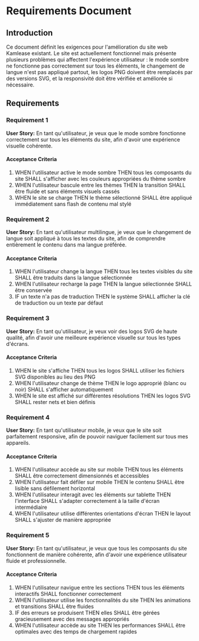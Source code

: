 # Requirements Document

## Introduction

Ce document définit les exigences pour l'amélioration du site web Kamlease existant. Le site est actuellement fonctionnel mais présente plusieurs problèmes qui affectent l'expérience utilisateur : le mode sombre ne fonctionne pas correctement sur tous les éléments, le changement de langue n'est pas appliqué partout, les logos PNG doivent être remplacés par des versions SVG, et la responsivité doit être vérifiée et améliorée si nécessaire.

## Requirements

### Requirement 1

**User Story:** En tant qu'utilisateur, je veux que le mode sombre fonctionne correctement sur tous les éléments du site, afin d'avoir une expérience visuelle cohérente.

#### Acceptance Criteria

1. WHEN l'utilisateur active le mode sombre THEN tous les composants du site SHALL s'afficher avec les couleurs appropriées du thème sombre
2. WHEN l'utilisateur bascule entre les thèmes THEN la transition SHALL être fluide et sans éléments visuels cassés
3. WHEN le site se charge THEN le thème sélectionné SHALL être appliqué immédiatement sans flash de contenu mal stylé

### Requirement 2

**User Story:** En tant qu'utilisateur multilingue, je veux que le changement de langue soit appliqué à tous les textes du site, afin de comprendre entièrement le contenu dans ma langue préférée.

#### Acceptance Criteria

1. WHEN l'utilisateur change la langue THEN tous les textes visibles du site SHALL être traduits dans la langue sélectionnée
2. WHEN l'utilisateur recharge la page THEN la langue sélectionnée SHALL être conservée
3. IF un texte n'a pas de traduction THEN le système SHALL afficher la clé de traduction ou un texte par défaut

### Requirement 3

**User Story:** En tant qu'utilisateur, je veux voir des logos SVG de haute qualité, afin d'avoir une meilleure expérience visuelle sur tous les types d'écrans.

#### Acceptance Criteria

1. WHEN le site s'affiche THEN tous les logos SHALL utiliser les fichiers SVG disponibles au lieu des PNG
2. WHEN l'utilisateur change de thème THEN le logo approprié (blanc ou noir) SHALL s'afficher automatiquement
3. WHEN le site est affiché sur différentes résolutions THEN les logos SVG SHALL rester nets et bien définis

### Requirement 4

**User Story:** En tant qu'utilisateur mobile, je veux que le site soit parfaitement responsive, afin de pouvoir naviguer facilement sur tous mes appareils.

#### Acceptance Criteria

1. WHEN l'utilisateur accède au site sur mobile THEN tous les éléments SHALL être correctement dimensionnés et accessibles
2. WHEN l'utilisateur fait défiler sur mobile THEN le contenu SHALL être lisible sans défilement horizontal
3. WHEN l'utilisateur interagit avec les éléments sur tablette THEN l'interface SHALL s'adapter correctement à la taille d'écran intermédiaire
4. WHEN l'utilisateur utilise différentes orientations d'écran THEN le layout SHALL s'ajuster de manière appropriée

### Requirement 5

**User Story:** En tant qu'utilisateur, je veux que tous les composants du site fonctionnent de manière cohérente, afin d'avoir une expérience utilisateur fluide et professionnelle.

#### Acceptance Criteria

1. WHEN l'utilisateur navigue entre les sections THEN tous les éléments interactifs SHALL fonctionner correctement
2. WHEN l'utilisateur utilise les fonctionnalités du site THEN les animations et transitions SHALL être fluides
3. IF des erreurs se produisent THEN elles SHALL être gérées gracieusement avec des messages appropriés
4. WHEN l'utilisateur accède au site THEN les performances SHALL être optimales avec des temps de chargement rapides